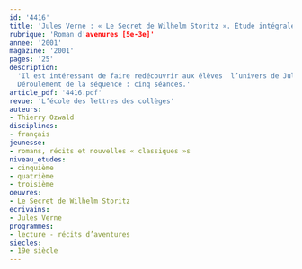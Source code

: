 ```yaml
---
id: '4416'
title: 'Jules Verne : « Le Secret de Wilhelm Storitz ». Étude intégrale (séquence)'
rubrique: 'Roman d'avenures [5e-3e]'
annee: '2001'
magazine: '2001'
pages: '25'
description: 
  'Il est intéressant de faire redécouvrir aux élèves  l’univers de Jules Verne en s’efforçant de resituer cette écriture dans son contexte sociopolitique. En effet, c’est précisément le rapport existant entre l’époque (la Troisième République) et le livre choisi ici, entre le fait politique, l’événement historique et le fait culturel qui se révèle passionnant. L’univers vernien procède d’un moment historique bien particulier. C’est là une occasion privilégiée de faire prendre conscience à nos élèves de la façon dont naît et se compose un univers romanesque. Par ailleurs, les romans de Jules Verne présentent l’avantage de renvoyer presque systématiquement à une réalité étrangère, voire exotique. On peut alors amorcer une réflexion sur la question essentielle du pittoresque, c’est-à-dire sur la représentation de l’altérité au sein du processus romanesque.
  Déroulement de la séquence : cinq séances.'
article_pdf: '4416.pdf'
revue: 'L’école des lettres des collèges'
auteurs:
- Thierry Ozwald
disciplines:
- français
jeunesse:
- romans, récits et nouvelles « classiques »s
niveau_etudes:
- cinquième
- quatrième
- troisième
oeuvres:
- Le Secret de Wilhelm Storitz
ecrivains:
- Jules Verne
programmes:
- lecture - récits d’aventures
siecles:
- 19e siècle
---
```

